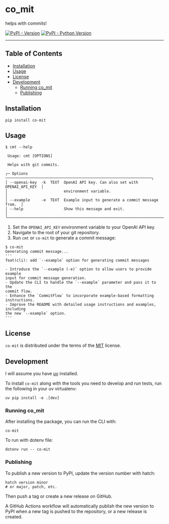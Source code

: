 # co_mit
helps with commits!

[![PyPI - Version](https://img.shields.io/pypi/v/co-mit.svg)](https://pypi.org/project/co-mit)
[![PyPI - Python Version](https://img.shields.io/pypi/pyversions/co-mit.svg)](https://pypi.org/project/co-mit)

-----

## Table of Contents

- [Installation](#installation)
- [Usage](#usage)
- [License](#license)
- [Development](#development)
    - [Running co_mit](#running-co_mit)
    - [Publishing](#publishing)

## Installation

```console
pip install co-mit
```

## Usage

```console
$ cmt --help

 Usage: cmt [OPTIONS]

 Helps with git commits.

╭─ Options ─────────────────────────────────────────────────────────────────╮
│ --openai-key  -k  TEXT  OpenAI API key. Can also set with OPENAI_API_KEY  │
│                         environment variable.                             │
│ --example     -e  TEXT  Example input to generate a commit message from.  │
│ --help                  Show this message and exit.                       │
╰───────────────────────────────────────────────────────────────────────────╯
```

1. Set the `OPENAI_API_KEY` environment variable to your OpenAI API key.
2. Navigate to the root of your git repository.
3. Run `cmt` or `co-mit` to generate a commit message:

```console
$ co-mit
Generating commit message...
'''
feat(cli): add `--example` option for generating commit messages

- Introduce the `--example (-e)` option to allow users to provide example
input for commit message generation.
- Update the CLI to handle the `--example` parameter and pass it to the
commit flow.
- Enhance the `CommitFlow` to incorporate example-based formatting
instructions.
- Improve the README with detailed usage instructions and examples, including
the new `--example` option.
'''
```

## License

`co-mit` is distributed under the terms of the [MIT](https://spdx.org/licenses/MIT.html) license.

## Development

I will assume you have [uv](https://docs.astral.sh/uv/) installed.

To install `co-mit` along with the tools you need to develop and run tests, run the following in your uv virtualenv:

```console
uv pip install -e .[dev]
```

### Running co_mit

After installing the package, you can run the CLI with:

```console
co-mit
```

To run with dotenv file:

```console
dotenv run -- co-mit
```

### Publishing

To publish a new version to PyPI, update the version number with hatch:

```console
hatch version minor
# or major, patch, etc.
```

Then push a tag or create a new release on GitHub.

A GitHub Actions workflow will automatically publish the new version to PyPI
when a new tag is pushed to the repository, or a new release is created.
